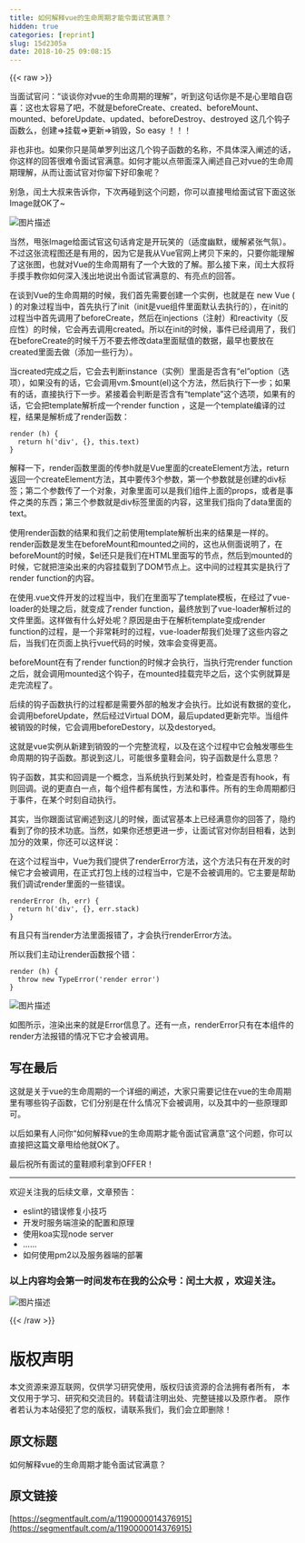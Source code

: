 ```yaml
---
title: 如何解释vue的生命周期才能令面试官满意？
hidden: true
categories: [reprint]
slug: 15d2305a
date: 2018-10-25 09:08:15
---
```


{{< raw >}}
<p>&#x5F53;&#x9762;&#x8BD5;&#x5B98;&#x95EE;&#xFF1A;&#x201C;&#x8C08;&#x8C08;&#x4F60;&#x5BF9;vue&#x7684;&#x751F;&#x547D;&#x5468;&#x671F;&#x7684;&#x7406;&#x89E3;&#x201D;&#xFF0C;&#x542C;&#x5230;&#x8FD9;&#x53E5;&#x8BDD;&#x4F60;&#x662F;&#x4E0D;&#x662F;&#x5FC3;&#x91CC;&#x6697;&#x81EA;&#x7A83;&#x559C;&#xFF1A;&#x8FD9;&#x4E5F;&#x592A;&#x5BB9;&#x6613;&#x4E86;&#x5427;&#xFF0C;&#x4E0D;&#x5C31;&#x662F;beforeCreate&#x3001;created&#x3001;beforeMount&#x3001;mounted&#x3001;beforeUpdate&#x3001;updated&#x3001;beforeDestroy&#x3001;destroyed &#x8FD9;&#x51E0;&#x4E2A;&#x94A9;&#x5B50;&#x51FD;&#x6570;&#x4E48;&#xFF0C;&#x521B;&#x5EFA;=&gt;&#x6302;&#x8F7D;=&gt;&#x66F4;&#x65B0;=&gt;&#x9500;&#x6BC1;&#xFF0C;So easy &#xFF01;&#xFF01;&#xFF01;</p><p>&#x975E;&#x4E5F;&#x975E;&#x4E5F;&#x3002;&#x5982;&#x679C;&#x4F60;&#x53EA;&#x662F;&#x7B80;&#x5355;&#x7F57;&#x5217;&#x51FA;&#x8FD9;&#x51E0;&#x4E2A;&#x94A9;&#x5B50;&#x51FD;&#x6570;&#x7684;&#x540D;&#x79F0;&#xFF0C;&#x4E0D;&#x5177;&#x4F53;&#x6DF1;&#x5165;&#x9610;&#x8FF0;&#x7684;&#x8BDD;&#xFF0C;&#x4F60;&#x8FD9;&#x6837;&#x7684;&#x56DE;&#x7B54;&#x5F88;&#x96BE;&#x4EE4;&#x9762;&#x8BD5;&#x5B98;&#x6EE1;&#x610F;&#x3002;&#x5982;&#x4F55;&#x624D;&#x80FD;&#x4EE5;&#x70B9;&#x5E26;&#x9762;&#x6DF1;&#x5165;&#x9610;&#x8FF0;&#x81EA;&#x5DF1;&#x5BF9;vue&#x7684;&#x751F;&#x547D;&#x5468;&#x671F;&#x7406;&#x89E3;&#xFF0C;&#x4ECE;&#x800C;&#x8BA9;&#x9762;&#x8BD5;&#x5B98;&#x5BF9;&#x4F60;&#x7559;&#x4E0B;&#x597D;&#x5370;&#x8C61;&#x5462;&#xFF1F;</p><p>&#x522B;&#x6025;&#xFF0C;&#x95F0;&#x571F;&#x5927;&#x53D4;&#x6765;&#x544A;&#x8BC9;&#x4F60;&#xFF0C;&#x4E0B;&#x6B21;&#x518D;&#x78B0;&#x5230;&#x8FD9;&#x4E2A;&#x95EE;&#x9898;&#xFF0C;&#x4F60;&#x53EF;&#x4EE5;&#x76F4;&#x63A5;&#x7529;&#x7ED9;&#x9762;&#x8BD5;&#x5B98;&#x4E0B;&#x9762;&#x8FD9;&#x5F20;Image&#x5C31;OK&#x4E86;~</p><p><span class="img-wrap"><img data-src="/img/bV4xju?w=1200&amp;h=3039" src="https://static.alili.tech/img/bV4xju?w=1200&amp;h=3039" alt="&#x56FE;&#x7247;&#x63CF;&#x8FF0;" title="&#x56FE;&#x7247;&#x63CF;&#x8FF0;" style="cursor:pointer;display:inline"></span></p><p>&#x5F53;&#x7136;&#xFF0C;&#x7529;&#x5F20;Image&#x7ED9;&#x9762;&#x8BD5;&#x5B98;&#x8FD9;&#x53E5;&#x8BDD;&#x80AF;&#x5B9A;&#x662F;&#x5F00;&#x73A9;&#x7B11;&#x7684;&#xFF08;&#x9002;&#x5EA6;&#x5E7D;&#x9ED8;&#xFF0C;&#x7F13;&#x89E3;&#x7D27;&#x5F20;&#x6C14;&#x6C1B;&#xFF09;&#x3002;&#x4E0D;&#x8FC7;&#x8FD9;&#x5F20;&#x6D41;&#x7A0B;&#x56FE;&#x8FD8;&#x662F;&#x6709;&#x7528;&#x7684;&#xFF0C;&#x56E0;&#x4E3A;&#x5B83;&#x662F;&#x6211;&#x4ECE;Vue&#x5B98;&#x7F51;&#x4E0A;&#x62F7;&#x8D1D;&#x4E0B;&#x6765;&#x7684;&#xFF0C;&#x53EA;&#x8981;&#x4F60;&#x80FD;&#x7406;&#x89E3;&#x4E86;&#x8FD9;&#x5F20;&#x56FE;&#xFF0C;&#x4E5F;&#x5C31;&#x5BF9;Vue&#x7684;&#x751F;&#x547D;&#x5468;&#x671F;&#x6709;&#x4E86;&#x4E00;&#x4E2A;&#x5927;&#x81F4;&#x7684;&#x4E86;&#x89E3;&#x3002;&#x90A3;&#x4E48;&#x63A5;&#x4E0B;&#x6765;&#xFF0C;&#x95F0;&#x571F;&#x5927;&#x53D4;&#x5C06;&#x624B;&#x6478;&#x624B;&#x6559;&#x4F60;&#x5982;&#x4F55;&#x6DF1;&#x5165;&#x6D45;&#x51FA;&#x5730;&#x8BF4;&#x51FA;&#x4EE4;&#x9762;&#x8BD5;&#x5B98;&#x6EE1;&#x610F;&#x7684;&#x3001;&#x6709;&#x4EAE;&#x70B9;&#x7684;&#x56DE;&#x7B54;&#x3002;</p><p>&#x5728;&#x8C08;&#x5230;Vue&#x7684;&#x751F;&#x547D;&#x5468;&#x671F;&#x7684;&#x65F6;&#x5019;&#xFF0C;&#x6211;&#x4EEC;&#x9996;&#x5148;&#x9700;&#x8981;&#x521B;&#x5EFA;&#x4E00;&#x4E2A;&#x5B9E;&#x4F8B;&#xFF0C;&#x4E5F;&#x5C31;&#x662F;&#x5728; new Vue ( ) &#x7684;&#x5BF9;&#x8C61;&#x8FC7;&#x7A0B;&#x5F53;&#x4E2D;&#xFF0C;&#x9996;&#x5148;&#x6267;&#x884C;&#x4E86;init&#xFF08;init&#x662F;vue&#x7EC4;&#x4EF6;&#x91CC;&#x9762;&#x9ED8;&#x8BA4;&#x53BB;&#x6267;&#x884C;&#x7684;&#xFF09;&#xFF0C;&#x5728;init&#x7684;&#x8FC7;&#x7A0B;&#x5F53;&#x4E2D;&#x9996;&#x5148;&#x8C03;&#x7528;&#x4E86;beforeCreate&#xFF0C;&#x7136;&#x540E;&#x5728;injections&#xFF08;&#x6CE8;&#x5C04;&#xFF09;&#x548C;reactivity&#xFF08;&#x53CD;&#x5E94;&#x6027;&#xFF09;&#x7684;&#x65F6;&#x5019;&#xFF0C;&#x5B83;&#x4F1A;&#x518D;&#x53BB;&#x8C03;&#x7528;created&#x3002;&#x6240;&#x4EE5;&#x5728;init&#x7684;&#x65F6;&#x5019;&#xFF0C;&#x4E8B;&#x4EF6;&#x5DF2;&#x7ECF;&#x8C03;&#x7528;&#x4E86;&#xFF0C;&#x6211;&#x4EEC;&#x5728;beforeCreate&#x7684;&#x65F6;&#x5019;&#x5343;&#x4E07;&#x4E0D;&#x8981;&#x53BB;&#x4FEE;&#x6539;data&#x91CC;&#x9762;&#x8D4B;&#x503C;&#x7684;&#x6570;&#x636E;&#xFF0C;&#x6700;&#x65E9;&#x4E5F;&#x8981;&#x653E;&#x5728;created&#x91CC;&#x9762;&#x53BB;&#x505A;&#xFF08;&#x6DFB;&#x52A0;&#x4E00;&#x4E9B;&#x884C;&#x4E3A;&#xFF09;&#x3002;</p><p>&#x5F53;created&#x5B8C;&#x6210;&#x4E4B;&#x540E;&#xFF0C;&#x5B83;&#x4F1A;&#x53BB;&#x5224;&#x65AD;instance&#xFF08;&#x5B9E;&#x4F8B;&#xFF09;&#x91CC;&#x9762;&#x662F;&#x5426;&#x542B;&#x6709;&#x201C;el&#x201D;option&#xFF08;&#x9009;&#x9879;&#xFF09;&#xFF0C;&#x5982;&#x679C;&#x6CA1;&#x6709;&#x7684;&#x8BDD;&#xFF0C;&#x5B83;&#x4F1A;&#x8C03;&#x7528;vm.$mount(el)&#x8FD9;&#x4E2A;&#x65B9;&#x6CD5;&#xFF0C;&#x7136;&#x540E;&#x6267;&#x884C;&#x4E0B;&#x4E00;&#x6B65;&#xFF1B;&#x5982;&#x679C;&#x6709;&#x7684;&#x8BDD;&#xFF0C;&#x76F4;&#x63A5;&#x6267;&#x884C;&#x4E0B;&#x4E00;&#x6B65;&#x3002;&#x7D27;&#x63A5;&#x7740;&#x4F1A;&#x5224;&#x65AD;&#x662F;&#x5426;&#x542B;&#x6709;&#x201C;template&#x201D;&#x8FD9;&#x4E2A;&#x9009;&#x9879;&#xFF0C;&#x5982;&#x679C;&#x6709;&#x7684;&#x8BDD;&#xFF0C;&#x5B83;&#x4F1A;&#x628A;template&#x89E3;&#x6790;&#x6210;&#x4E00;&#x4E2A;render function &#xFF0C;&#x8FD9;&#x662F;&#x4E00;&#x4E2A;template&#x7F16;&#x8BD1;&#x7684;&#x8FC7;&#x7A0B;&#xFF0C;&#x7ED3;&#x679C;&#x662F;&#x89E3;&#x6790;&#x6210;&#x4E86;render&#x51FD;&#x6570;&#xFF1A;</p><div class="widget-codetool" style="display:none"><div class="widget-codetool--inner"><span class="selectCode code-tool" data-toggle="tooltip" data-placement="top" title="" data-original-title="&#x5168;&#x9009;"></span> <span type="button" class="copyCode code-tool" data-toggle="tooltip" data-placement="top" data-clipboard-text="render (h) {
  return h(&apos;div&apos;, {}, this.text)
}" title="" data-original-title="&#x590D;&#x5236;"></span> <span type="button" class="saveToNote code-tool" data-toggle="tooltip" data-placement="top" title="" data-original-title="&#x653E;&#x8FDB;&#x7B14;&#x8BB0;"></span></div></div><pre class="hljs kotlin"><code>render (h) {
  <span class="hljs-keyword">return</span> h(<span class="hljs-string">&apos;div&apos;</span>, {}, <span class="hljs-keyword">this</span>.text)
}</code></pre><p>&#x89E3;&#x91CA;&#x4E00;&#x4E0B;&#xFF0C;render&#x51FD;&#x6570;&#x91CC;&#x9762;&#x7684;&#x4F20;&#x53C2;h&#x5C31;&#x662F;Vue&#x91CC;&#x9762;&#x7684;createElement&#x65B9;&#x6CD5;&#xFF0C;return&#x8FD4;&#x56DE;&#x4E00;&#x4E2A;createElement&#x65B9;&#x6CD5;&#xFF0C;&#x5176;&#x4E2D;&#x8981;&#x4F20;3&#x4E2A;&#x53C2;&#x6570;&#xFF0C;&#x7B2C;&#x4E00;&#x4E2A;&#x53C2;&#x6570;&#x5C31;&#x662F;&#x521B;&#x5EFA;&#x7684;div&#x6807;&#x7B7E;&#xFF1B;&#x7B2C;&#x4E8C;&#x4E2A;&#x53C2;&#x6570;&#x4F20;&#x4E86;&#x4E00;&#x4E2A;&#x5BF9;&#x8C61;&#xFF0C;&#x5BF9;&#x8C61;&#x91CC;&#x9762;&#x53EF;&#x4EE5;&#x662F;&#x6211;&#x4EEC;&#x7EC4;&#x4EF6;&#x4E0A;&#x9762;&#x7684;props&#xFF0C;&#x6216;&#x8005;&#x662F;&#x4E8B;&#x4EF6;&#x4E4B;&#x7C7B;&#x7684;&#x4E1C;&#x897F;&#xFF1B;&#x7B2C;&#x4E09;&#x4E2A;&#x53C2;&#x6570;&#x5C31;&#x662F;div&#x6807;&#x7B7E;&#x91CC;&#x9762;&#x7684;&#x5185;&#x5BB9;&#xFF0C;&#x8FD9;&#x91CC;&#x6211;&#x4EEC;&#x6307;&#x5411;&#x4E86;data&#x91CC;&#x9762;&#x7684;text&#x3002;</p><p>&#x4F7F;&#x7528;render&#x51FD;&#x6570;&#x7684;&#x7ED3;&#x679C;&#x548C;&#x6211;&#x4EEC;&#x4E4B;&#x524D;&#x4F7F;&#x7528;template&#x89E3;&#x6790;&#x51FA;&#x6765;&#x7684;&#x7ED3;&#x679C;&#x662F;&#x4E00;&#x6837;&#x7684;&#x3002;render&#x51FD;&#x6570;&#x662F;&#x53D1;&#x751F;&#x5728;beforeMount&#x548C;mounted&#x4E4B;&#x95F4;&#x7684;&#xFF0C;&#x8FD9;&#x4E5F;&#x4ECE;&#x4FA7;&#x9762;&#x8BF4;&#x660E;&#x4E86;&#xFF0C;&#x5728;beforeMount&#x7684;&#x65F6;&#x5019;&#xFF0C;$el&#x8FD8;&#x53EA;&#x662F;&#x6211;&#x4EEC;&#x5728;HTML&#x91CC;&#x9762;&#x5199;&#x7684;&#x8282;&#x70B9;&#xFF0C;&#x7136;&#x540E;&#x5230;mounted&#x7684;&#x65F6;&#x5019;&#xFF0C;&#x5B83;&#x5C31;&#x628A;&#x6E32;&#x67D3;&#x51FA;&#x6765;&#x7684;&#x5185;&#x5BB9;&#x6302;&#x8F7D;&#x5230;&#x4E86;DOM&#x8282;&#x70B9;&#x4E0A;&#x3002;&#x8FD9;&#x4E2D;&#x95F4;&#x7684;&#x8FC7;&#x7A0B;&#x5176;&#x5B9E;&#x662F;&#x6267;&#x884C;&#x4E86;render function&#x7684;&#x5185;&#x5BB9;&#x3002;</p><p>&#x5728;&#x4F7F;&#x7528;.vue&#x6587;&#x4EF6;&#x5F00;&#x53D1;&#x7684;&#x8FC7;&#x7A0B;&#x5F53;&#x4E2D;&#xFF0C;&#x6211;&#x4EEC;&#x5728;&#x91CC;&#x9762;&#x5199;&#x4E86;template&#x6A21;&#x677F;&#xFF0C;&#x5728;&#x7ECF;&#x8FC7;&#x4E86;vue-loader&#x7684;&#x5904;&#x7406;&#x4E4B;&#x540E;&#xFF0C;&#x5C31;&#x53D8;&#x6210;&#x4E86;render function&#xFF0C;&#x6700;&#x7EC8;&#x653E;&#x5230;&#x4E86;vue-loader&#x89E3;&#x6790;&#x8FC7;&#x7684;&#x6587;&#x4EF6;&#x91CC;&#x9762;&#x3002;&#x8FD9;&#x6837;&#x505A;&#x6709;&#x4EC0;&#x4E48;&#x597D;&#x5904;&#x5462;&#xFF1F;&#x539F;&#x56E0;&#x662F;&#x7531;&#x4E8E;&#x5728;&#x89E3;&#x6790;template&#x53D8;&#x6210;render function&#x7684;&#x8FC7;&#x7A0B;&#xFF0C;&#x662F;&#x4E00;&#x4E2A;&#x975E;&#x5E38;&#x8017;&#x65F6;&#x7684;&#x8FC7;&#x7A0B;&#xFF0C;vue-loader&#x5E2E;&#x6211;&#x4EEC;&#x5904;&#x7406;&#x4E86;&#x8FD9;&#x4E9B;&#x5185;&#x5BB9;&#x4E4B;&#x540E;&#xFF0C;&#x5F53;&#x6211;&#x4EEC;&#x5728;&#x9875;&#x9762;&#x4E0A;&#x6267;&#x884C;vue&#x4EE3;&#x7801;&#x7684;&#x65F6;&#x5019;&#xFF0C;&#x6548;&#x7387;&#x4F1A;&#x53D8;&#x5F97;&#x66F4;&#x9AD8;&#x3002;</p><p>beforeMount&#x5728;&#x6709;&#x4E86;render function&#x7684;&#x65F6;&#x5019;&#x624D;&#x4F1A;&#x6267;&#x884C;&#xFF0C;&#x5F53;&#x6267;&#x884C;&#x5B8C;render function&#x4E4B;&#x540E;&#xFF0C;&#x5C31;&#x4F1A;&#x8C03;&#x7528;mounted&#x8FD9;&#x4E2A;&#x94A9;&#x5B50;&#xFF0C;&#x5728;mounted&#x6302;&#x8F7D;&#x5B8C;&#x6BD5;&#x4E4B;&#x540E;&#xFF0C;&#x8FD9;&#x4E2A;&#x5B9E;&#x4F8B;&#x5C31;&#x7B97;&#x662F;&#x8D70;&#x5B8C;&#x6D41;&#x7A0B;&#x4E86;&#x3002;</p><p>&#x540E;&#x7EED;&#x7684;&#x94A9;&#x5B50;&#x51FD;&#x6570;&#x6267;&#x884C;&#x7684;&#x8FC7;&#x7A0B;&#x90FD;&#x662F;&#x9700;&#x8981;&#x5916;&#x90E8;&#x7684;&#x89E6;&#x53D1;&#x624D;&#x4F1A;&#x6267;&#x884C;&#x3002;&#x6BD4;&#x5982;&#x8BF4;&#x6709;&#x6570;&#x636E;&#x7684;&#x53D8;&#x5316;&#xFF0C;&#x4F1A;&#x8C03;&#x7528;beforeUpdate&#xFF0C;&#x7136;&#x540E;&#x7ECF;&#x8FC7;Virtual DOM&#xFF0C;&#x6700;&#x540E;updated&#x66F4;&#x65B0;&#x5B8C;&#x6BD5;&#x3002;&#x5F53;&#x7EC4;&#x4EF6;&#x88AB;&#x9500;&#x6BC1;&#x7684;&#x65F6;&#x5019;&#xFF0C;&#x5B83;&#x4F1A;&#x8C03;&#x7528;beforeDestory&#xFF0C;&#x4EE5;&#x53CA;destoryed&#x3002;</p><p>&#x8FD9;&#x5C31;&#x662F;vue&#x5B9E;&#x4F8B;&#x4ECE;&#x65B0;&#x5EFA;&#x5230;&#x9500;&#x6BC1;&#x7684;&#x4E00;&#x4E2A;&#x5B8C;&#x6574;&#x6D41;&#x7A0B;&#xFF0C;&#x4EE5;&#x53CA;&#x5728;&#x8FD9;&#x4E2A;&#x8FC7;&#x7A0B;&#x4E2D;&#x5B83;&#x4F1A;&#x89E6;&#x53D1;&#x54EA;&#x4E9B;&#x751F;&#x547D;&#x5468;&#x671F;&#x7684;&#x94A9;&#x5B50;&#x51FD;&#x6570;&#x3002;&#x90A3;&#x8BF4;&#x5230;&#x8FD9;&#x513F;&#xFF0C;&#x53EF;&#x80FD;&#x5F88;&#x591A;&#x7AE5;&#x978B;&#x4F1A;&#x95EE;&#xFF0C;&#x94A9;&#x5B50;&#x51FD;&#x6570;&#x662F;&#x4EC0;&#x4E48;&#x610F;&#x601D;&#xFF1F;</p><p>&#x94A9;&#x5B50;&#x51FD;&#x6570;&#xFF0C;&#x5176;&#x5B9E;&#x548C;&#x56DE;&#x8C03;&#x662F;&#x4E00;&#x4E2A;&#x6982;&#x5FF5;&#xFF0C;&#x5F53;&#x7CFB;&#x7EDF;&#x6267;&#x884C;&#x5230;&#x67D0;&#x5904;&#x65F6;&#xFF0C;&#x68C0;&#x67E5;&#x662F;&#x5426;&#x6709;hook&#xFF0C;&#x6709;&#x5219;&#x56DE;&#x8C03;&#x3002;&#x8BF4;&#x7684;&#x66F4;&#x76F4;&#x767D;&#x4E00;&#x70B9;&#xFF0C;&#x6BCF;&#x4E2A;&#x7EC4;&#x4EF6;&#x90FD;&#x6709;&#x5C5E;&#x6027;&#xFF0C;&#x65B9;&#x6CD5;&#x548C;&#x4E8B;&#x4EF6;&#x3002;&#x6240;&#x6709;&#x7684;&#x751F;&#x547D;&#x5468;&#x671F;&#x90FD;&#x5F52;&#x4E8E;&#x4E8B;&#x4EF6;&#xFF0C;&#x5728;&#x67D0;&#x4E2A;&#x65F6;&#x523B;&#x81EA;&#x52A8;&#x6267;&#x884C;&#x3002;</p><p>&#x5176;&#x5B9E;&#xFF0C;&#x5F53;&#x4F60;&#x8DDF;&#x9762;&#x8BD5;&#x5B98;&#x9610;&#x8FF0;&#x5230;&#x8FD9;&#x513F;&#x7684;&#x65F6;&#x5019;&#xFF0C;&#x9762;&#x8BD5;&#x5B98;&#x57FA;&#x672C;&#x4E0A;&#x5DF2;&#x7ECF;&#x6EE1;&#x610F;&#x4F60;&#x7684;&#x56DE;&#x7B54;&#x4E86;&#xFF0C;&#x9690;&#x7EA6;&#x770B;&#x5230;&#x4E86;&#x4F60;&#x7684;&#x6280;&#x672F;&#x529F;&#x5E95;&#x3002;&#x5F53;&#x7136;&#xFF0C;&#x5982;&#x679C;&#x4F60;&#x8FD8;&#x60F3;&#x66F4;&#x8FDB;&#x4E00;&#x6B65;&#xFF0C;&#x8BA9;&#x9762;&#x8BD5;&#x5B98;&#x5BF9;&#x4F60;&#x522E;&#x76EE;&#x76F8;&#x770B;&#xFF0C;&#x8FBE;&#x5230;&#x52A0;&#x5206;&#x7684;&#x6548;&#x679C;&#xFF0C;&#x4F60;&#x8FD8;&#x53EF;&#x4EE5;&#x8FD9;&#x6837;&#x8BF4;&#xFF1A;</p><p>&#x5728;&#x8FD9;&#x4E2A;&#x8FC7;&#x7A0B;&#x5F53;&#x4E2D;&#xFF0C;Vue&#x4E3A;&#x6211;&#x4EEC;&#x63D0;&#x4F9B;&#x4E86;renderError&#x65B9;&#x6CD5;&#xFF0C;&#x8FD9;&#x4E2A;&#x65B9;&#x6CD5;&#x53EA;&#x6709;&#x5728;&#x5F00;&#x53D1;&#x7684;&#x65F6;&#x5019;&#x5B83;&#x624D;&#x4F1A;&#x88AB;&#x8C03;&#x7528;&#xFF0C;&#x5728;&#x6B63;&#x5F0F;&#x6253;&#x5305;&#x4E0A;&#x7EBF;&#x7684;&#x8FC7;&#x7A0B;&#x5F53;&#x4E2D;&#xFF0C;&#x5B83;&#x662F;&#x4E0D;&#x4F1A;&#x88AB;&#x8C03;&#x7528;&#x7684;&#x3002;&#x5B83;&#x4E3B;&#x8981;&#x662F;&#x5E2E;&#x52A9;&#x6211;&#x4EEC;&#x8C03;&#x8BD5;render&#x91CC;&#x9762;&#x7684;&#x4E00;&#x4E9B;&#x9519;&#x8BEF;&#x3002;</p><div class="widget-codetool" style="display:none"><div class="widget-codetool--inner"><span class="selectCode code-tool" data-toggle="tooltip" data-placement="top" title="" data-original-title="&#x5168;&#x9009;"></span> <span type="button" class="copyCode code-tool" data-toggle="tooltip" data-placement="top" data-clipboard-text="renderError (h, err) {
  return h(&apos;div&apos;, {}, err.stack)
}" title="" data-original-title="&#x590D;&#x5236;"></span> <span type="button" class="saveToNote code-tool" data-toggle="tooltip" data-placement="top" title="" data-original-title="&#x653E;&#x8FDB;&#x7B14;&#x8BB0;"></span></div></div><pre class="hljs stata"><code>renderError (<span class="hljs-keyword">h</span>, <span class="hljs-keyword">err</span>) {
  <span class="hljs-keyword">return</span> <span class="hljs-built_in">h</span>(&apos;div&apos;, {}, <span class="hljs-keyword">err</span>.<span class="hljs-keyword">stack</span>)
}</code></pre><p>&#x6709;&#x4E14;&#x53EA;&#x6709;&#x5F53;render&#x65B9;&#x6CD5;&#x91CC;&#x9762;&#x62A5;&#x9519;&#x4E86;&#xFF0C;&#x624D;&#x4F1A;&#x6267;&#x884C;renderError&#x65B9;&#x6CD5;&#x3002;</p><p>&#x6240;&#x4EE5;&#x6211;&#x4EEC;&#x4E3B;&#x52A8;&#x8BA9;render&#x51FD;&#x6570;&#x62A5;&#x4E2A;&#x9519;&#xFF1A;</p><div class="widget-codetool" style="display:none"><div class="widget-codetool--inner"><span class="selectCode code-tool" data-toggle="tooltip" data-placement="top" title="" data-original-title="&#x5168;&#x9009;"></span> <span type="button" class="copyCode code-tool" data-toggle="tooltip" data-placement="top" data-clipboard-text="render (h) {
  throw new TypeError(&apos;render error&apos;)
}" title="" data-original-title="&#x590D;&#x5236;"></span> <span type="button" class="saveToNote code-tool" data-toggle="tooltip" data-placement="top" title="" data-original-title="&#x653E;&#x8FDB;&#x7B14;&#x8BB0;"></span></div></div><pre class="hljs haxe"><code>render (h) {
  <span class="hljs-keyword">throw</span> <span class="hljs-keyword">new</span> <span class="hljs-type">TypeError</span>(<span class="hljs-string">&apos;render error&apos;</span>)
}</code></pre><p><span class="img-wrap"><img data-src="/img/bV8ufZ?w=1300&amp;h=420" src="https://static.alili.tech/img/bV8ufZ?w=1300&amp;h=420" alt="&#x56FE;&#x7247;&#x63CF;&#x8FF0;" title="&#x56FE;&#x7247;&#x63CF;&#x8FF0;" style="cursor:pointer;display:inline"></span></p><p>&#x5982;&#x56FE;&#x6240;&#x793A;&#xFF0C;&#x6E32;&#x67D3;&#x51FA;&#x6765;&#x7684;&#x5C31;&#x662F;Error&#x4FE1;&#x606F;&#x4E86;&#x3002;&#x8FD8;&#x6709;&#x4E00;&#x70B9;&#xFF0C;renderError&#x53EA;&#x6709;&#x5728;&#x672C;&#x7EC4;&#x4EF6;&#x7684;render&#x65B9;&#x6CD5;&#x62A5;&#x9519;&#x7684;&#x60C5;&#x51B5;&#x4E0B;&#x5B83;&#x624D;&#x4F1A;&#x88AB;&#x8C03;&#x7528;&#x3002;</p><h2 id="articleHeader0">&#x5199;&#x5728;&#x6700;&#x540E;</h2><p>&#x8FD9;&#x5C31;&#x662F;&#x5173;&#x4E8E;vue&#x7684;&#x751F;&#x547D;&#x5468;&#x671F;&#x7684;&#x4E00;&#x4E2A;&#x8BE6;&#x7EC6;&#x7684;&#x9610;&#x8FF0;&#xFF0C;&#x5927;&#x5BB6;&#x53EA;&#x9700;&#x8981;&#x8BB0;&#x4F4F;&#x5728;vue&#x7684;&#x751F;&#x547D;&#x5468;&#x671F;&#x91CC;&#x6709;&#x54EA;&#x4E9B;&#x94A9;&#x5B50;&#x51FD;&#x6570;&#xFF0C;&#x5B83;&#x4EEC;&#x5206;&#x522B;&#x662F;&#x5728;&#x4EC0;&#x4E48;&#x60C5;&#x51B5;&#x4E0B;&#x4F1A;&#x88AB;&#x8C03;&#x7528;&#xFF0C;&#x4EE5;&#x53CA;&#x5176;&#x4E2D;&#x7684;&#x4E00;&#x4E9B;&#x539F;&#x7406;&#x5373;&#x53EF;&#x3002;</p><p>&#x4EE5;&#x540E;&#x5982;&#x679C;&#x6709;&#x4EBA;&#x95EE;&#x4F60;&#x201C;&#x5982;&#x4F55;&#x89E3;&#x91CA;vue&#x7684;&#x751F;&#x547D;&#x5468;&#x671F;&#x624D;&#x80FD;&#x4EE4;&#x9762;&#x8BD5;&#x5B98;&#x6EE1;&#x610F;&#x201D;&#x8FD9;&#x4E2A;&#x95EE;&#x9898;&#xFF0C;&#x4F60;&#x53EF;&#x4EE5;&#x76F4;&#x63A5;&#x628A;&#x8FD9;&#x7BC7;&#x6587;&#x7AE0;&#x7529;&#x7ED9;&#x4ED6;&#x5C31;OK&#x4E86;&#x3002;</p><p>&#x6700;&#x540E;&#x795D;&#x6240;&#x6709;&#x9762;&#x8BD5;&#x7684;&#x7AE5;&#x978B;&#x987A;&#x5229;&#x62FF;&#x5230;OFFER&#xFF01;</p><hr><p>&#x6B22;&#x8FCE;&#x5173;&#x6CE8;&#x6211;&#x7684;&#x540E;&#x7EED;&#x6587;&#x7AE0;&#xFF0C;&#x6587;&#x7AE0;&#x9884;&#x544A;&#xFF1A;</p><ul><li>eslint&#x7684;&#x9519;&#x8BEF;&#x4FEE;&#x590D;&#x5C0F;&#x6280;&#x5DE7;</li><li>&#x5F00;&#x53D1;&#x65F6;&#x670D;&#x52A1;&#x7AEF;&#x6E32;&#x67D3;&#x7684;&#x914D;&#x7F6E;&#x548C;&#x539F;&#x7406;</li><li>&#x4F7F;&#x7528;koa&#x5B9E;&#x73B0;node server</li><li>......</li><li>&#x5982;&#x4F55;&#x4F7F;&#x7528;pm2&#x4EE5;&#x53CA;&#x670D;&#x52A1;&#x5668;&#x7AEF;&#x7684;&#x90E8;&#x7F72;</li></ul><h3 id="articleHeader1">&#x4EE5;&#x4E0A;&#x5185;&#x5BB9;&#x5747;&#x4F1A;&#x7B2C;&#x4E00;&#x65F6;&#x95F4;&#x53D1;&#x5E03;&#x5728;&#x6211;&#x7684;&#x516C;&#x4F17;&#x53F7;&#xFF1A;&#x95F0;&#x571F;&#x5927;&#x53D4; &#xFF0C;&#x6B22;&#x8FCE;&#x5173;&#x6CE8;&#x3002;</h3><p><span class="img-wrap"><img data-src="/img/bV8ufS?w=258&amp;h=258" src="https://static.alili.tech/img/bV8ufS?w=258&amp;h=258" alt="&#x56FE;&#x7247;&#x63CF;&#x8FF0;" title="&#x56FE;&#x7247;&#x63CF;&#x8FF0;" style="cursor:pointer;display:inline"></span></p>
{{< /raw >}}

# 版权声明
本文资源来源互联网，仅供学习研究使用，版权归该资源的合法拥有者所有，
本文仅用于学习、研究和交流目的。转载请注明出处、完整链接以及原作者。
原作者若认为本站侵犯了您的版权，请联系我们，我们会立即删除！

## 原文标题
如何解释vue的生命周期才能令面试官满意？

## 原文链接
[https://segmentfault.com/a/1190000014376915](https://segmentfault.com/a/1190000014376915)


